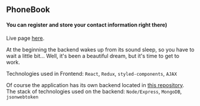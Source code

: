 ## PhoneBook

#### You can register and store your contact information right there)

Live page [here](https://ksenialf.github.io/phonebook/). 

At the beginning the backend wakes up from its sound sleep, so you have to wait a little bit... Well, it's been a beautiful dream, but it's time to get to work. 

Technologies used in Frontend: `React`, `Redux`, `styled-components`, `AJAX` 

Of course the application has its own backend located in [this repository](https://github.com/KseniaLF/backend-phonebook). \
The stack of technologies used on the backend: 
`Node/Express`, `MongoDB`, `jsonwebtoken`
